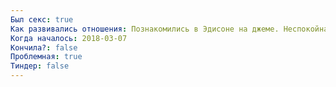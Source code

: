 ```yaml
---
Был секс: true
Как развивались отношения: Познакомились в Эдисоне на джеме. Неспокойная, странноватая. младше лет на 5-6. Хочет трахаться. Поехали ко мне и потрахались. Рассказала, как участвовала в МЖМ, как занималась петтингом с лесбухой. Это всё не очень радовало.Интересов тоже общих нет.Мне почему-то хотелось взять на себя это бремя "сделать из неё человека", подарить любовь, заботиться и прочие глупости. И я ещё осозновал, что это какую-то тяжесть имеет.Шлялась по каким-то тусовкам, пока мы общались. Ревновал.А ещё она пела в церкви, и мне прямо хотелось придти на неё посмотреть.Ещё пару раз встречались, последний раз пригласил домой, надеясь на секс. Дома прибрался, купил фруктов, то-сё. А ей было неловко, видимо, и она мои ласки не хотела принимать. В общем, закончилось отчуждением, больше мы в качестве любовников не встречались, и я совсем не жалею.
Когда началось: 2018-03-07
Кончила?: false
Проблемная: true
Тиндер: false
---
```


